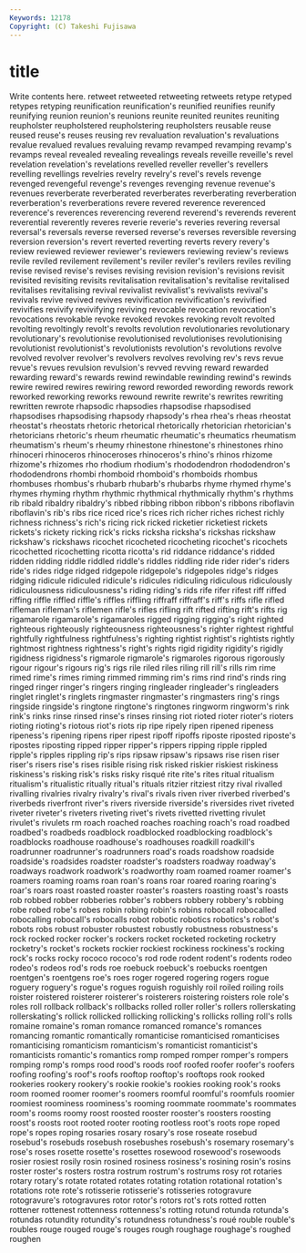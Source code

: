 ```yaml
---
Keywords: 12178 
Copyright: (C) Takeshi Fujisawa
---
```


# title

Write contents here.
 retweet retweeted retweeting retweets retype retyped retypes retyping
reunification reunification's reunified reunifies reunify reunifying reunion reunion's reunions reunite
reunited reunites reuniting reupholster reupholstered reupholstering reupholsters reusable reuse reused
reuse's reuses reusing rev revaluation revaluation's revaluations revalue revalued revalues
revaluing revamp revamped revamping revamp's revamps reveal revealed revealing revealings
reveals reveille reveille's revel revelation revelation's revelations revelled reveller reveller's
revellers revelling revellings revelries revelry revelry's revel's revels revenge revenged
revengeful revenge's revenges revenging revenue revenue's revenues reverberate reverberated reverberates
reverberating reverberation reverberation's reverberations revere revered reverence reverenced reverence's reverences
reverencing reverend reverend's reverends reverent reverential reverently reveres reverie reverie's
reveries revering reversal reversal's reversals reverse reversed reverse's reverses reversible
reversing reversion reversion's revert reverted reverting reverts revery revery's review
reviewed reviewer reviewer's reviewers reviewing review's reviews revile reviled revilement
revilement's reviler reviler's revilers reviles reviling revise revised revise's revises
revising revision revision's revisions revisit revisited revisiting revisits revitalisation revitalisation's
revitalise revitalised revitalises revitalising revival revivalist revivalist's revivalists revival's revivals
revive revived revives revivification revivification's revivified revivifies revivify revivifying reviving
revocable revocation revocation's revocations revokable revoke revoked revokes revoking revolt
revolted revolting revoltingly revolt's revolts revolution revolutionaries revolutionary revolutionary's revolutionise
revolutionised revolutionises revolutionising revolutionist revolutionist's revolutionists revolution's revolutions revolve revolved
revolver revolver's revolvers revolves revolving rev's revs revue revue's revues
revulsion revulsion's revved revving reward rewarded rewarding reward's rewards rewind
rewindable rewinding rewind's rewinds rewire rewired rewires rewiring reword reworded
rewording rewords rework reworked reworking reworks rewound rewrite rewrite's rewrites
rewriting rewritten rewrote rhapsodic rhapsodies rhapsodise rhapsodised rhapsodises rhapsodising rhapsody
rhapsody's rhea rhea's rheas rheostat rheostat's rheostats rhetoric rhetorical rhetorically
rhetorician rhetorician's rhetoricians rhetoric's rheum rheumatic rheumatic's rheumatics rheumatism rheumatism's
rheum's rheumy rhinestone rhinestone's rhinestones rhino rhinoceri rhinoceros rhinoceroses rhinoceros's
rhino's rhinos rhizome rhizome's rhizomes rho rhodium rhodium's rhododendron rhododendron's
rhododendrons rhombi rhomboid rhomboid's rhomboids rhombus rhombuses rhombus's rhubarb rhubarb's
rhubarbs rhyme rhymed rhyme's rhymes rhyming rhythm rhythmic rhythmical rhythmically
rhythm's rhythms rib ribald ribaldry ribaldry's ribbed ribbing ribbon ribbon's
ribbons riboflavin riboflavin's rib's ribs rice riced rice's rices rich
richer riches richest richly richness richness's rich's ricing rick ricked
ricketier ricketiest rickets rickets's rickety ricking rick's ricks ricksha ricksha's
rickshas rickshaw rickshaw's rickshaws ricochet ricocheted ricocheting ricochet's ricochets ricochetted
ricochetting ricotta ricotta's rid riddance riddance's ridded ridden ridding riddle
riddled riddle's riddles riddling ride rider rider's riders ride's rides
ridge ridged ridgepole ridgepole's ridgepoles ridge's ridges ridging ridicule ridiculed
ridicule's ridicules ridiculing ridiculous ridiculously ridiculousness ridiculousness's riding riding's rids
rife rifer rifest riff riffed riffing riffle riffled riffle's riffles
riffling riffraff riffraff's riff's riffs rifle rifled rifleman rifleman's riflemen
rifle's rifles rifling rift rifted rifting rift's rifts rig rigamarole
rigamarole's rigamaroles rigged rigging rigging's right righted righteous righteously righteousness
righteousness's righter rightest rightful rightfully rightfulness rightfulness's righting rightist rightist's
rightists rightly rightmost rightness rightness's right's rights rigid rigidity rigidity's
rigidly rigidness rigidness's rigmarole rigmarole's rigmaroles rigorous rigorously rigour rigour's
rigours rig's rigs rile riled riles riling rill rill's rills
rim rime rimed rime's rimes riming rimmed rimming rim's rims
rind rind's rinds ring ringed ringer ringer's ringers ringing ringleader
ringleader's ringleaders ringlet ringlet's ringlets ringmaster ringmaster's ringmasters ring's rings
ringside ringside's ringtone ringtone's ringtones ringworm ringworm's rink rink's rinks
rinse rinsed rinse's rinses rinsing riot rioted rioter rioter's rioters
rioting rioting's riotous riot's riots rip ripe ripely ripen ripened
ripeness ripeness's ripening ripens riper ripest ripoff ripoffs riposte riposted
riposte's ripostes riposting ripped ripper ripper's rippers ripping ripple rippled
ripple's ripples rippling rip's rips ripsaw ripsaw's ripsaws rise risen
riser riser's risers rise's rises risible rising risk risked riskier
riskiest riskiness riskiness's risking risk's risks risky risqué rite rite's
rites ritual ritualism ritualism's ritualistic ritually ritual's rituals ritzier ritziest
ritzy rival rivalled rivalling rivalries rivalry rivalry's rival's rivals riven
river riverbed riverbed's riverbeds riverfront river's rivers riverside riverside's riversides
rivet riveted riveter riveter's riveters riveting rivet's rivets rivetted rivetting
rivulet rivulet's rivulets rm roach roached roaches roaching roach's road
roadbed roadbed's roadbeds roadblock roadblocked roadblocking roadblock's roadblocks roadhouse roadhouse's
roadhouses roadkill roadkill's roadrunner roadrunner's roadrunners road's roads roadshow roadside
roadside's roadsides roadster roadster's roadsters roadway roadway's roadways roadwork roadwork's
roadworthy roam roamed roamer roamer's roamers roaming roams roan roan's
roans roar roared roaring roaring's roar's roars roast roasted roaster
roaster's roasters roasting roast's roasts rob robbed robber robberies robber's
robbers robbery robbery's robbing robe robed robe's robes robin robing
robin's robins robocall robocalled robocalling robocall's robocalls robot robotic robotics
robotics's robot's robots robs robust robuster robustest robustly robustness robustness's
rock rocked rocker rocker's rockers rocket rocketed rocketing rocketry rocketry's
rocket's rockets rockier rockiest rockiness rockiness's rocking rock's rocks rocky
rococo rococo's rod rode rodent rodent's rodents rodeo rodeo's rodeos
rod's rods roe roebuck roebuck's roebucks roentgen roentgen's roentgens roe's
roes roger rogered rogering rogers rogue roguery roguery's rogue's rogues
roguish roguishly roil roiled roiling roils roister roistered roisterer roisterer's
roisterers roistering roisters role role's roles roll rollback rollback's rollbacks
rolled roller roller's rollers rollerskating rollerskating's rollick rollicked rollicking rollicking's
rollicks rolling roll's rolls romaine romaine's roman romance romanced romance's
romances romancing romantic romantically romanticise romanticised romanticises romanticising romanticism romanticism's
romanticist romanticist's romanticists romantic's romantics romp romped romper romper's rompers
romping romp's romps rood rood's roods roof roofed roofer roofer's
roofers roofing roofing's roof's roofs rooftop rooftop's rooftops rook rooked
rookeries rookery rookery's rookie rookie's rookies rooking rook's rooks room
roomed roomer roomer's roomers roomful roomful's roomfuls roomier roomiest roominess
roominess's rooming roommate roommate's roommates room's rooms roomy roost roosted
rooster rooster's roosters roosting roost's roosts root rooted rooter rooting
rootless root's roots rope roped rope's ropes roping rosaries rosary
rosary's rose roseate rosebud rosebud's rosebuds rosebush rosebushes rosebush's rosemary
rosemary's rose's roses rosette rosette's rosettes rosewood rosewood's rosewoods rosier
rosiest rosily rosin rosined rosiness rosiness's rosining rosin's rosins roster
roster's rosters rostra rostrum rostrum's rostrums rosy rot rotaries rotary
rotary's rotate rotated rotates rotating rotation rotational rotation's rotations rote
rote's rotisserie rotisserie's rotisseries rotogravure rotogravure's rotogravures rotor rotor's rotors
rot's rots rotted rotten rottener rottenest rottenness rottenness's rotting rotund
rotunda rotunda's rotundas rotundity rotundity's rotundness rotundness's roué rouble rouble's
roubles rouge rouged rouge's rouges rough roughage roughage's roughed roughen
